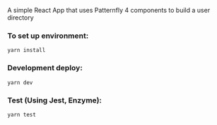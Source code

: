 A simple React App that uses Patternfly 4 components to build a user directory

### To set up environment: 
```
yarn install
```

### Development deploy:
```
yarn dev
```

### Test (Using Jest, Enzyme):
```
yarn test
```